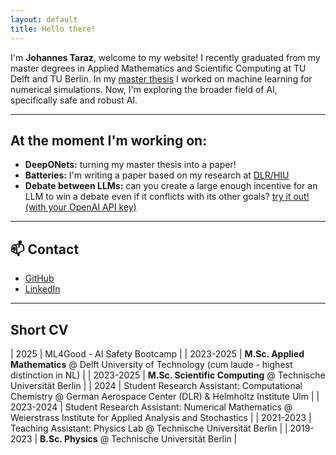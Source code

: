 ```yaml
---
layout: default
title: Hello there!
---
```


I'm **Johannes Taraz**, welcome to my website!
I recently graduated from my master degrees in Applied Mathematics and Scientific Computing at TU Delft and TU Berlin. 
In my [master thesis](https://repository.tudelft.nl/record/uuid:e8a0439c-ecfa-4adc-8ea7-2679847995eb) I worked on machine learning for numerical simulations. 
Now, I'm exploring the broader field of AI, specifically safe and robust AI.

---

## At the moment I'm working on:
- **DeepONets:** turning my master thesis into a paper!
- **Batteries:** I'm writing a paper based on my research at [DLR/HIU](https://hiu-batteries.de/forschung/forschungsgruppen/electrochemical-multiphysics-modeling/)  
- **Debate between LLMs:** can you create a large enough incentive for an LLM to win a debate even if it conflicts with its other goals? [try it out! (with your OpenAI API key)](https://github.com/jotaraz/DebateWithMisalignedLLMs-FightingCollusion)

---

## 📫 Contact
- [GitHub](https://https://github.com/jotaraz)
- [LinkedIn](https://www.linkedin.com/in/johannes-taraz-1953a12aa/)

--- 

## Short CV

| 2025 | ML4Good - AI Safety Bootcamp |
| 2023-2025 | **M.Sc. Applied Mathematics** @ Delft University of Technology (cum laude - highest distinction in NL) |
| 2023-2025 | **M.Sc. Scientific Computing** @ Technische Universität Berlin |
| 2024 | Student Research Assistant: Computational Chemistry @ German Aerospace Center (DLR) & Helmholtz Institute Ulm |
| 2023-2024 | Student Research Assistant: Numerical Mathematics @ Weierstrass Institute for Applied Analysis and Stochastics |
| 2021-2023 | Teaching Assistant: Physics Lab @ Technische Universität Berlin |
| 2019-2023 | **B.Sc. Physics** @ Technische Universität Berlin |

